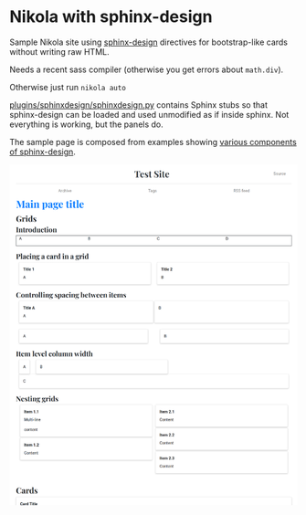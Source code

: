 Nikola with sphinx-design
==========================

Sample Nikola site using [sphinx-design](https://github.com/executablebooks/sphinx-design) directives for bootstrap-like cards without writing raw HTML.

Needs a recent sass compiler (otherwise you get errors about `math.div`).

Otherwise just run `nikola auto`

[plugins/sphinxdesign/sphinxdesign.py](plugins/sphinxdesign/sphinxdesign.py) contains Sphinx stubs so that sphinx-design can be loaded and used unmodified as if inside sphinx. Not everything is working, but the panels do.

The sample page is composed from examples showing [various components of sphinx-design](https://sphinx-design.readthedocs.io/en/furo-theme/grids.html).

![screenshot](images/nikola-sphinx-design.png)
